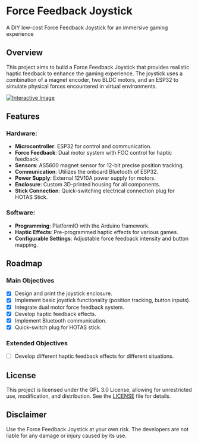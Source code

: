 # Force Feedback Joystick
A DIY low-cost Force Feedback Joystick for an immersive gaming experience

## Overview
This project aims to build a Force Feedback Joystick that provides realistic haptic feedback to enhance the gaming experience. The joystick uses a combination of a magnet encoder, two BLDC motors, and an ESP32 to simulate physical forces encountered in virtual environments.

[![Interactive Image](https://github.com/MackaJunest/Ez-Force-Feedback/blob/main/Data/images/Frame000001.png)](https://github.com/MackaJunest/Ez-Force-Feedback/blob/main/Data/index.html)

## Features

### Hardware:
- **Microcontroller**: ESP32 for control and communication.
- **Force Feedback**: Dual motor system with FOC control for haptic feedback.
- **Sensors**: AS5600 magnet sensor for 12-bit precise position tracking.
- **Communication**: Utilizes the onboard Bluetooth of ESP32.
- **Power Supply**: External 12V10A power supply for motors.
- **Enclosure**: Custom 3D-printed housing for all components.
- **Stick Connection**: Quick-switching electrical connection plug for HOTAS Stick.

### Software:
- **Programming**: PlatformIO with the Arduino framework.
- **Haptic Effects**: Pre-programmed haptic effects for various games.
- **Configurable Settings**: Adjustable force feedback intensity and button mapping.

## Roadmap

### Main Objectives
- [x] Design and print the joystick enclosure.
- [x] Implement basic joystick functionality (position tracking, button inputs).
- [x] Integrate dual motor force feedback system.
- [x] Develop haptic feedback effects.
- [x] Implement Bluetooth communication.
- [x] Quick-switch plug for HOTAS stick.

### Extended Objectives
- [ ] Develop different haptic feedback effects for different situations.

## License
This project is licensed under the GPL 3.0 License, allowing for unrestricted use, modification, and distribution. See the [LICENSE](LICENSE) file for details.

## Disclaimer
Use the Force Feedback Joystick at your own risk. The developers are not liable for any damage or injury caused by its use.
